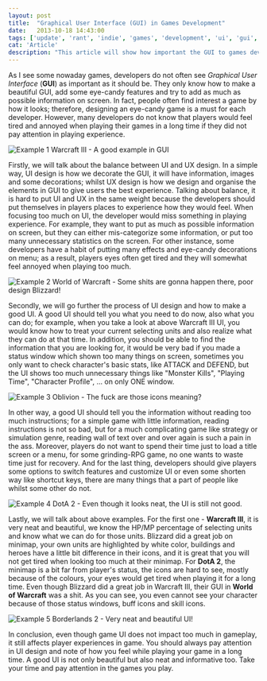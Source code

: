```yaml
---
layout: post
title:  "Graphical User Interface (GUI) in Games Development"
date:   2013-10-18 14:43:00
tags: ['update', 'rant', 'indie', 'games', 'development', 'ui', 'gui', 'experience', 'ux']
cat: 'Article'
description: "This article will show how important the GUI to games development is. This article also introduces some good and bad examples in games."
---
```


As I see some nowaday games, developers do not often see *Graphical User Interface* (**GUI**) as important as it should be. They only know how to make a beautiful GUI, add some eye-candy features and try to add as much as possible information on screen. In fact, people often find interest a game by how it looks; therefore, designing an eye-candy game is a must for each developer. However, many developers do not know that players would feel tired and annoyed when playing their games in a long time if they did not pay attention in playing experience.


![Example 1](http://i.imgur.com/CxzjDfr.jpg)
<span class="caption">Warcraft III - A good example in GUI</span>


Firstly, we will talk about the balance between UI and UX design. In a simple way, UI design is how we decorate the GUI, it will have information, images and some decorations; whilst UX design is how we design and organise the elements in GUI to give users the best experience. Talking about balance, it is hard to put UI and UX in the same weight because the developers should put themselves in players places to experience how they would feel. When focusing too much on UI, the developer would miss something in playing experience. For example, they want to put as much as possible information on screen, but they can either mis-categorize some information, or put too many unnecessary statistics on the screen. For other instance, some developers have a habit of putting many effects and eye-candy decorations on menu; as a result, players eyes often get tired and they will somewhat feel annoyed when playing too much.


![Example 2](http://i.imgur.com/89eI4bt.jpg)
<span class="caption">World of Warcraft - Some shits are gonna happen there, poor design Blizzard!</span>


Secondly, we will go further the process of UI design and how to make a good UI. A good UI should tell you what you need to do now, also what you can do; for example, when you take a look at above Warcraft III UI, you would know how to treat your current selecting units and also realize what they can do at that time. In addition, you should be able to find the information that you are looking for, it would be very bad if you made a status window which shown too many things on screen, sometimes you only want to check character's basic stats, like ATTACK and DEFEND, but the UI shows too much unnecessary things like "Monster Kills", "Playing Time", "Character Profile", ... on only ONE window.


![Example 3](http://i.imgur.com/5HaoLVN.jpg)
<span class="caption">Oblivion - The fuck are those icons meaning?</span>


In other way, a good UI should tell you the information without reading too much instructions; for a simple game with little information, reading instructions is not so bad, but for a much complicating game like strategy or simulation genre, reading wall of text over and over again is such a pain in the ass. Moreover, players do not want to spend their time just to load a title screen or a menu, for some grinding-RPG game, no one wants to waste time just for recovery. And for the last thing, developers should give players some options to switch features and customize UI or even some shorten way like shortcut keys, there are many things that a part of people like whilst some other do not.


![Example 4](http://i.imgur.com/yO7bvZx.jpg)
<span class="caption">DotA 2 - Even though it looks neat, the UI is still not good.</span>


Lastly, we will talk about above examples. For the first one - **Warcraft III**, it is very neat and beautiful, we know the HP/MP percentage of selecting units and know what we can do for those units. Blizzard did a great job on minimap, your own units are highlighted by white color, buildings and heroes have a little bit difference in their icons, and it is great that you will not get tired when looking too much at their minimap. For **DotA 2**, the minimap is a bit far from player's status, the icons are hard to see, mostly because of the colours, your eyes would get tired when playing it for a long time. Even though Blizzard did a great job in Warcraft III, their GUI in **World of Warcraft** was a shit. As you can see, you even cannot see your character because of those status windows, buff icons and skill icons.


![Example 5](http://i.imgur.com/n9P1mX8.jpg)
<span class="caption">Borderlands 2 - Very neat and beautiful UI!</span>


In conclusion, even though game UI does not impact too much in gameplay, it still affects player experiences in game. You should always pay attention in UI design and note of how you feel while playing your game in a long time. A good UI is not only beautiful but also neat and informative too. Take your time and pay attention in the games you play.
